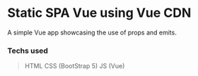 # Static SPA Vue using Vue CDN

A simple Vue app showcasing the use of props and emits.

### Techs used
> HTML
> CSS (BootStrap 5)
> JS (Vue)
